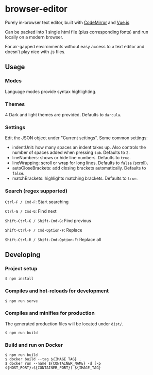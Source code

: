 # browser-editor

Purely in-browser text editor, built with [CodeMirror](https://codemirror.net/) and [Vue.js](https://vuejs.org).

Can be packed into 1 single html file (plus corresponding fonts) and run locally on a modern browser.

For air-gapped environments without easy access to a text editor and doesn't play nice with .js files.

## Usage

### Modes
Language modes provide syntax highlighting.

### Themes
4 Dark and light themes are provided. Defaults to `darcula`.

### Settings
Edit the JSON object under "Current settings". Some common settings:

- indentUnit: how many spaces an indent takes up. Also controls the number of spaces added when pressing `tab`. Defaults to `2`.
- lineNumbers: shows or hide line numbers. Defaults to `true`.
- lineWrapping: scroll or wrap for long lines. Defaults to `false` (scroll).
- autoCloseBrackets: add closing brackets automatically. Defaults to `false`.
- matchBrackets: highlights matching brackets. Defaults to `true`.

### Search (regex supported)

`Ctrl-F / Cmd-F`: Start searching

`Ctrl-G / Cmd-G`: Find next

`Shift-Ctrl-G / Shift-Cmd-G`: Find previous

`Shift-Ctrl-F / Cmd-Option-F`: Replace

`Shift-Ctrl-R / Shift-Cmd-Option-F`: Replace all

## Developing
### Project setup
```
$ npm install
```

### Compiles and hot-reloads for development
```
$ npm run serve
```

### Compiles and minifies for production
The generated production files will be located under `dist/`.
```
$ npm run build
```

### Build and run on Docker
```
$ npm run build
$ docker build --tag ${IMAGE_TAG} .
$ docker run --name ${CONTAINER_NAME} -d [-p ${HOST_PORT}:${CONTAINER_PORT}] ${IMAGE_TAG}
```
